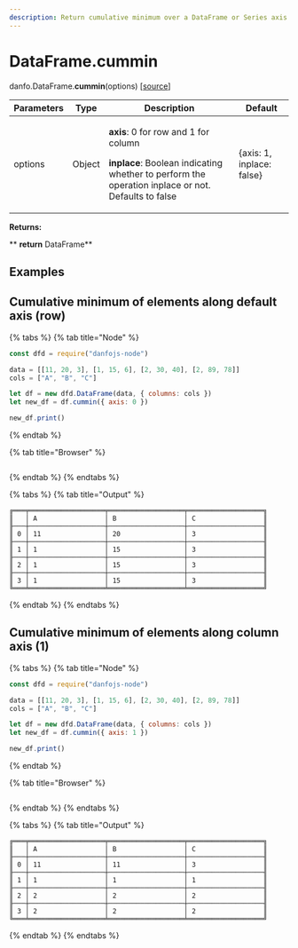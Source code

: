 ```yaml
---
description: Return cumulative minimum over a DataFrame or Series axis.
---
```


# DataFrame.cummin

danfo.DataFrame.**cummin**(options) \[[source](https://github.com/opensource9ja/danfojs/blob/3398c2f540c16ac95599a05b6f2db4eff8a258c9/danfojs/src/core/frame.js#L706)]

| Parameters | Type   | Description                                                                                                                                                                           | Default                   |
| ---------- | ------ | ------------------------------------------------------------------------------------------------------------------------------------------------------------------------------------- | ------------------------- |
| options    | Object | <p><strong>axis</strong>: 0 for row and 1 for column</p><p><strong>inplace</strong>: Boolean indicating whether to perform the operation inplace or not. Defaults to false</p><p></p> | {axis: 1, inplace: false} |

**Returns:**

**       **return** DataFrame**

## **Examples**

## Cumulative minimum of elements along default axis (row)

{% tabs %}
{% tab title="Node" %}
```javascript
const dfd = require("danfojs-node")

data = [[11, 20, 3], [1, 15, 6], [2, 30, 40], [2, 89, 78]]
cols = ["A", "B", "C"]

let df = new dfd.DataFrame(data, { columns: cols })
let new_df = df.cummin({ axis: 0 })

new_df.print()
```
{% endtab %}

{% tab title="Browser" %}
```
```
{% endtab %}
{% endtabs %}

{% tabs %}
{% tab title="Output" %}
```
╔═══╤═══════════════════╤═══════════════════╤═══════════════════╗
║   │ A                 │ B                 │ C                 ║
╟───┼───────────────────┼───────────────────┼───────────────────╢
║ 0 │ 11                │ 20                │ 3                 ║
╟───┼───────────────────┼───────────────────┼───────────────────╢
║ 1 │ 1                 │ 15                │ 3                 ║
╟───┼───────────────────┼───────────────────┼───────────────────╢
║ 2 │ 1                 │ 15                │ 3                 ║
╟───┼───────────────────┼───────────────────┼───────────────────╢
║ 3 │ 1                 │ 15                │ 3                 ║
╚═══╧═══════════════════╧═══════════════════╧═══════════════════╝
```
{% endtab %}
{% endtabs %}

## Cumulative minimum of elements along column axis (1)

{% tabs %}
{% tab title="Node" %}
```javascript
const dfd = require("danfojs-node")

data = [[11, 20, 3], [1, 15, 6], [2, 30, 40], [2, 89, 78]]
cols = ["A", "B", "C"]

let df = new dfd.DataFrame(data, { columns: cols })
let new_df = df.cummin({ axis: 1 })

new_df.print()
```
{% endtab %}

{% tab title="Browser" %}
```
```
{% endtab %}
{% endtabs %}

{% tabs %}
{% tab title="Output" %}
```
╔═══╤═══════════════════╤═══════════════════╤═══════════════════╗
║   │ A                 │ B                 │ C                 ║
╟───┼───────────────────┼───────────────────┼───────────────────╢
║ 0 │ 11                │ 11                │ 3                 ║
╟───┼───────────────────┼───────────────────┼───────────────────╢
║ 1 │ 1                 │ 1                 │ 1                 ║
╟───┼───────────────────┼───────────────────┼───────────────────╢
║ 2 │ 2                 │ 2                 │ 2                 ║
╟───┼───────────────────┼───────────────────┼───────────────────╢
║ 3 │ 2                 │ 2                 │ 2                 ║
╚═══╧═══════════════════╧═══════════════════╧═══════════════════╝
```
{% endtab %}
{% endtabs %}
